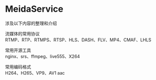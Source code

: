 # MeidaService
涉及以下内容的整理和介绍
</br>

流媒体的常用协议</br>
RTMP、RTP、RTMPS、RTSP、HLS、DASH、FLV、MP4、CMAF、LHLS
</br>

常用开源工具</br>
nginx、srs、ffmpeg、live555、X264
</br>

常用编码格式</br>
H264、H265、VP9、AV1
aac
</br>
